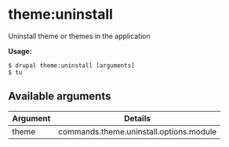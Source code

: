 # theme:uninstall
Uninstall theme or themes in the application

**Usage:**
```
$ drupal theme:uninstall [arguments] 
$ tu  
```

## Available arguments
Argument | Details
---------|-------------
theme | commands.theme.uninstall.options.module
